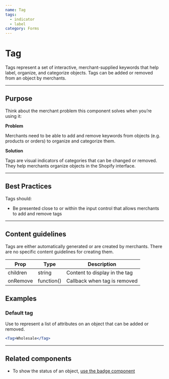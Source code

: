```yaml
---
name: Tag
tags:
  - indicator
  - label
category: Forms
---
```


# Tag

Tags represent a set of interactive, merchant-supplied keywords that help label, organize, and categorize objects. Tags can be added or removed from an object by merchants.

---

## Purpose

Think about the merchant problem this component solves when you’re using it:

**Problem**

Merchants need to be able to add and remove keywords from objects (e.g. products or orders) to organize and categorize them.

**Solution**

Tags are visual indicators of categories that can be changed or removed. They help merchants organize objects in the Shopify interface.

---

## Best Practices

Tags should:

- Be presented close to or within the input control that allows merchants to add and remove tags

---

## Content guidelines

Tags are either automatically generated or are created by merchants. There are no specific content guidelines for creating them.

| Prop | Type | Description |
| ---- | ---- | ----------- |
| children | string | Content to display in the tag |
| onRemove | function() | Callback when tag is removed |

## Examples

### Default tag

Use to represent a list of attributes on an object that can be added or removed.

```jsx
<Tag>Wholesale</Tag>
```

---

## Related components

* To show the status of an object, [use the badge component](/components/images-and-icons/badge)
